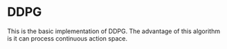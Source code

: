 # DDPG

This is the basic implementation of DDPG. The advantage of this algorithm is it can process continuous action space.